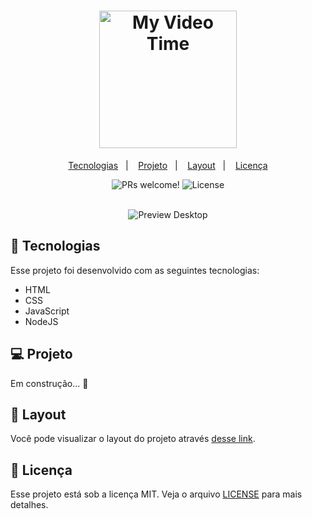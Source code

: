 <h1 align="center">
  <img alt="My Video Time" title="JobsCalc" src="https://user-images.githubusercontent.com/49955909/197836298-d1307158-d4af-43ee-a92b-0ce7f8ae7313.png" width="220px" />
</h1>

<p align="center">
  <a href="#-tecnologias">Tecnologias</a>&nbsp;&nbsp;&nbsp;|&nbsp;&nbsp;&nbsp;
  <a href="#-projeto">Projeto</a>&nbsp;&nbsp;&nbsp;|&nbsp;&nbsp;&nbsp;
  <a href="#-layout">Layout</a>&nbsp;&nbsp;&nbsp;|&nbsp;&nbsp;&nbsp;
  <a href="#memo-licença">Licença</a>
</p>

<p align="center">
 <img src="https://img.shields.io/static/v1?label=PRs&message=welcome&color=49AA26&labelColor=000000" alt="PRs welcome!" />

  <img alt="License" src="https://img.shields.io/static/v1?label=license&message=MIT&color=49AA26&labelColor=000000">
</p>

<br>

<div align="center">
  <img alt="Preview Desktop" src="https://user-images.githubusercontent.com/49955909/197837343-f9503099-4bbf-411e-98d1-aca609d558e8.png">
</div>

## 🚀 Tecnologias

Esse projeto foi desenvolvido com as seguintes tecnologias:

- HTML
- CSS
- JavaScript
- NodeJS

## 💻 Projeto

Em construção... 🔨

## 🔖 Layout

Você pode visualizar o layout do projeto através [desse link](https://xd.adobe.com/view/3dc2368e-ad87-4ec0-afd8-029528cc34d2-6891/screen/f14548d8-8096-4a1a-aa69-730d4f561663/).

## :memo: Licença

Esse projeto está sob a licença MIT. Veja o arquivo [LICENSE](LICENSE) para mais detalhes.
